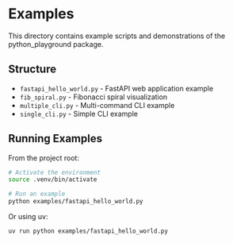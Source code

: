 # Examples

This directory contains example scripts and demonstrations of the python_playground package.

## Structure

- `fastapi_hello_world.py` - FastAPI web application example
- `fib_spiral.py` - Fibonacci spiral visualization
- `multiple_cli.py` - Multi-command CLI example
- `single_cli.py` - Simple CLI example

## Running Examples

From the project root:

```bash
# Activate the environment
source .venv/bin/activate

# Run an example
python examples/fastapi_hello_world.py
```

Or using uv:

```bash
uv run python examples/fastapi_hello_world.py
```
